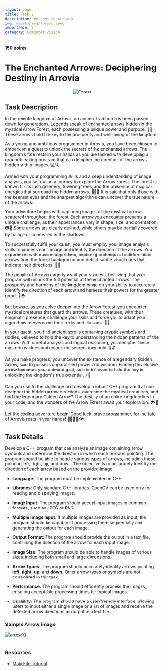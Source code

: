 ```yaml
---
layout: page
title: Task 2
description: Welcome to Arrovia
img: assets/img/forest.jpeg
importance: 3
category: Computer Vision
---
```


#### 150 points

# The Enchanted Arrows: Deciphering Destiny in Arrovia

<div style="text-align:center;">
  <img src="https://st4.depositphotos.com/1752371/30801/i/600/depositphotos_308011538-stock-photo-archway-enchanted-fairy-forest-landscape.jpg" alt="Forest">
</div>

## Task Description

In the remote kingdom of Arrovia, an ancient tradition has been passed down for generations. Legends speak of enchanted arrows hidden in the mystical Arrow Forest, each possessing a unique power and purpose. 🏹✨ These arrows hold the key to the prosperity and well-being of the kingdom.

As a young and ambitious programmer in Arrovia, you have been chosen to embark on a quest to unlock the secrets of the enchanted arrows. The kingdom's fate rests in your hands as you are tasked with developing a groundbreaking program that can decipher the direction of the arrows hidden within images. 💻🔍

Armed with your programming skills and a deep understanding of image analysis, you set out on a journey to explore the Arrow Forest. The forest is known for its lush greenery, towering trees, and the presence of magical energies that surround the hidden arrows. 🌳🌿✨ It is said that only those with the keenest eyes and the sharpest algorithms can uncover the true nature of the arrows.

Your adventure begins with capturing images of the mystical arrows scattered throughout the forest. Each arrow you encounter presents a unique challenge, as their appearances vary in shape, size, and orientation. 📷🎯 Some arrows are clearly defined, while others may be partially covered by foliage or concealed in the shadows.

To successfully fulfill your quest, you must employ your image analysis skills to process each image and identify the direction of the arrows. You experiment with custom algorithms, exploring techniques to differentiate arrows from the forest background and detect subtle visual cues that indicate their directions. 🧪🔬

The people of Arrovia eagerly await your success, believing that your program will unlock the full potential of the enchanted arrows. The prosperity and harmony of the kingdom hinge on your ability to accurately identify the direction of each arrow and harness their powers for the greater good. 🌟🌍

But beware, as you delve deeper into the Arrow Forest, you encounter mystical creatures that guard the arrows. These creatures, with their enigmatic presence, challenge your skills and force you to adapt your algorithms to overcome their tricks and illusions. 🦉🌌

In your quest, you find ancient scrolls containing cryptic symbols and riddles, believed to hold the key to understanding the hidden patterns of the arrows. With careful analysis and logical reasoning, you decipher these mysterious clues and unlock the secrets they hold. 📜🔓

As you make progress, you uncover the existence of a legendary Golden Arrow, said to possess unparalleled power and wisdom. Finding this elusive arrow becomes your ultimate goal, as it is believed to hold the key to unlocking the kingdom's true potential. ⚡🔑

Can you rise to the challenge and develop a robust C++ program that can decipher the hidden arrow directions, overcome the mystical creatures, and find the legendary Golden Arrow? The destiny of an entire kingdom lies in your code, and the wonders of the Arrow Forest await your exploration. 🏞️🔐

Let the coding adventure begin! Good luck, brave programmer, for the fate of Arrovia rests in your hands! 🚀👨‍💻🔥🗺️

## Task Details

Develop a C++ program that can analyze an image containing arrow symbols and determine the direction in which each arrow is pointing. The program should be able to handle various types of arrows, including those pointing left, right, up, and down. The objective is to accurately identify the direction of each arrow based on the provided image.

- <b>Language</b>: The program must be implemented in C++.

- <b>Libraries</b>: Only standard C++ libraries. OpenCV can be used only for reading and displaying images.

- <b>Image Input</b>: The program should accept input images in common formats, such as JPEG or PNG.

- <b>Multiple Image Input</b>: If multiple images are provided as input, the program should be capable of processing them sequentially and generating the output for each image.

- <b>Output Format</b>: The program should provide the output in a text file, containing the direction of the arrow for each input image.

- <b>Image Size</b>: The program should be able to handle images of various sizes, including both small and large dimensions.

- <b>Arrow Types</b>: The program should accurately identify arrows pointing <b>left</b>, <b>right</b>, <b>up</b>, and <b>down</b>. Other arrow types or symbols are not considered in this task.

- <b>Performance</b>: The program should efficiently process the images, ensuring acceptable processing times for typical images.

- <b>Usability</b>: The program should have a user-friendly interface, allowing users to input either a single image or a list of images and receive the detected arrow directions as output in a text file.

### Sample Arrow image

<a href="https://ibb.co/M9hgsZ5"><img src="https://i.ibb.co/rvtQmFf/arrow10.jpg" alt="arrow10" border="0"></a><br /><a target='_blank' href='https://the-crosswordsolver.com/london-lockup-4-letters'></a><br />

### Resources

- [MakeFile Tutorial](https://makefiletutorial.com/)
